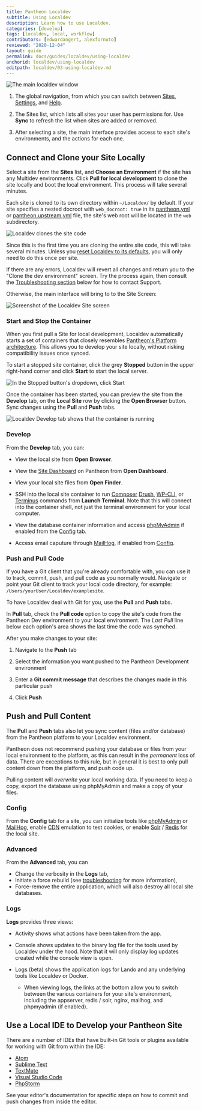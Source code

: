 ```yaml
---
title: Pantheon Localdev
subtitle: Using Localdev
description: Learn how to use Localdev.
categories: [develop]
tags: [localdev, local, workflow]
contributors: [edwardangert, alexfornuto]
reviewed: "2020-12-04"
layout: guide
permalink: docs/guides/localdev/using-localdev
anchorid: localdev/using-localdev
editpath: localdev/03-using-localdev.md
---
```


![The main localdev window](../../../images/localdev/localdev-overview.png)

1. The global navigation, from which you can switch between [Sites](#connect-and-clone-your-site-locally), [Settings](#settings), and [Help](#help).

1. The Sites list, which lists all sites your user has permissions for. Use **Sync** to refresh the list when sites are added or removed.

1. After selecting a site, the main interface provides access to each site's environments, and the actions for each one.

## Connect and Clone your Site Locally

Select a site from the **Sites** list, and **Choose an Environment** if the site has any Multidev environments. Click **Pull for local development** to clone the site locally and boot the local environment. This process will take several minutes.

Each site is cloned to its own directory within `~/Localdev/` by default. If your site specifies a nested docroot with `web_docroot: true` in its [pantheon.yml](/pantheon-yml/#site-local-configurations-pantheonyml) or [pantheon.upstream.yml](/pantheon-yml/#custom-upstream-configurations-pantheonupstreamyml) file, the site's web root will be located in the `web` subdirectory.

![Localdev clones the site code](../../../images/localdev/localdev-cloning-site.png)

Since this is the first time you are cloning the entire site code, this will take several minutes. Unless you [reset Localdev to its defaults](#log-out-and-reset-to-defaults), you will only need to do this once per site.

If there are any errors, Localdev will revert all changes and return you to the "Clone the dev environment" screen. Try the process again, then consult the [Troubleshooting section](#faq-troubleshooting-and-support) below for how to contact Support.

Otherwise, the main interface will bring to to the Site Screen:

![Screenshot of the Localdev Site screen](../../../images/localdev/localdev-site-running-screen.png)

### Start and Stop the Container

When you first pull a Site for local development, Localdev automatically starts a set of containers that closely resembles [Pantheon's Platform architecture](https://pantheon.io/features/elastic-hosting?docs). This allows you to develop your site locally, without risking compatibility issues once synced.

To start a stopped site container, click the grey **Stopped** button in the upper right-hand corner and click **Start** to start the local server.

![In the Stopped button's dropdown, click Start](../../../images/localdev/localdev-start-destroy.png)

Once the container has been started, you can preview the site from the <i className="fa fa-wrench"></i> **Develop** tab, on the **Local Site** row by clicking the **Open Browser** button. Sync changes using the <i className="fa fa-arrow-down"></i> **Pull** and <i className="fa fa-arrow-up"></i> **Push** tabs.

![Localdev Develop tab shows that the container is running](../../../images/localdev/localdev-develop-tab-container-running.png)

### Develop

From the **<i className="fa fa-wrench"></i> Develop** tab, you can:

- View the local site from **Open Browser**.

- View the [Site Dashboard](/sites) on Pantheon from **Open Dashboard**.

- View your local site files from **Open Finder**.

- SSH into the local site container to run [Composer](/composer) [Drush](/drush), [WP-CLI](/wp-cli), or [Terminus](/terminus) commands from **Launch Terminal**. Note that this will connect into the container shell, not just the terminal environment for your local computer.

- View the database container information and access [phpMyAdmin](https://www.phpmyadmin.net/) if enabled from the [Config](#Config) tab.

- Access email caputure through [MailHog](https://github.com/mailhog/MailHog), if enabled from [Config](#config).

### Push and Pull Code

If you have a Git client that you're already comfortable with, you can use it to track, commit, push, and pull code as you normally would. Navigate or point your Git client to track your local code directory, for example: `/Users/yourUser/Localdev/examplesite`.

To have Localdev deal with Git for you, use the **<i className="fa fa-arrow-down"></i> Pull** and **<i className="fa fa-arrow-up"></i> Push** tabs.

In **Pull** tab, check the **Pull code** option to copy the site's code from the Pantheon Dev environment to your local environment. The *Last Pull* line below each option's area shows the last time the code was synched.

After you make changes to your site:

1. Navigate to the **<i className="fa fa-arrow-up"></i> Push** tab

1. Select the information you want pushed to the Pantheon Development environment

1. Enter a **Git commit message** that describes the changes made in this particular push

1. Click **Push**

## Push and Pull Content

The **<i className="fa fa-arrow-down"></i> Pull** and **<i className="fa fa-arrow-up"></i> Push** tabs also let you sync content (files and/or database) from the Pantheon platform to your Localdev environment.

<Alert title="Warning" type="danger">

Pantheon does not recommend pushing your database or files from your local environment to the platform, as this can result in the *permanent* loss of data. There are exceptions to this rule, but in general it is best to only pull content down from the platform, and push code up.

Pulling content will *overwrite* your local working data. If you need to keep a copy, export the database using phpMyAdmin and make a copy of your files.

</Alert>

### Config

From the **<i className="fa fa-cog"></i> Config** tab for a site, you can initialize tools like [phpMyAdmin](https://www.phpmyadmin.net/) or [MailHog](https://github.com/mailhog/MailHog), enable [CDN](/global-cdn) emulation to test cookies, or enable [Solr](/solr) / [Redis](/redis) for the local site.

### Advanced

From the **<i className="fa fa-bolt"></i> Advanced** tab, you can

- Change the verbosity in the **<i className="fa fa-bug"></i> Logs** tab,
- Initiate a force rebuild (see [troubleshooting](/guides/localdev/troubleshoot-support) for more information),
- Force-remove the entire application, which will also destroy all local site databases.

### Logs

**<i className="fa fa-bug"></i> Logs** provides three views:

- Activity shows what actions have been taken from the app.

- Console shows updates to the binary log file for the tools used by Localdev under the hood. Note that it will only display log updates created while the console view is open.

- Logs (beta) shows the application logs for Lando and any underlying tools like Localdev or Docker.

  - When viewing logs, the links at the bottom allow you to switch between the various containers for your site's environment, including the appserver, redis / solr, nginx, mailhog, and phpmyadmin (if enabled).

## Use a Local IDE to Develop your Pantheon Site

There are a number of IDEs that have built-in Git tools or plugins available for working with Git from within the IDE:

- [Atom](https://atom.io/)
- [Sublime Text](https://www.sublimetext.com/)
- [TextMate](https://macromates.com/)
- [Visual Studio Code](https://code.visualstudio.com)
- [PhpStorm](https://www.jetbrains.com/phpstorm)

See your editor's documentation for specific steps on how to commit and push changes from inside the editor.

